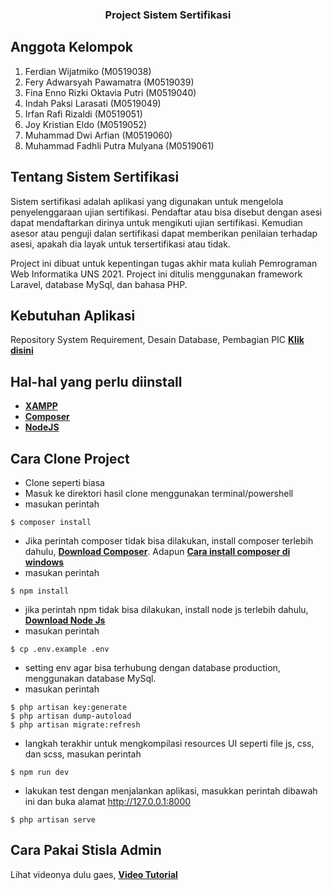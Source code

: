 <h3 align="center">Project Sistem Sertifikasi</h3>

## Anggota Kelompok

1. Ferdian Wijatmiko (M0519038)
2. Fery Adwarsyah Pawamatra (M0519039)
3. Fina Enno Rizki Oktavia Putri (M0519040)
4. Indah Paksi Larasati (M0519049)
5. Irfan Rafi Rizaldi (M0519051)
6. Joy Kristian Eldo (M0519052)
7. Muhammad Dwi Arfian (M0519060)
8. Muhammad Fadhli Putra Mulyana (M0519061)

## Tentang Sistem Sertifikasi

Sistem sertifikasi adalah aplikasi yang digunakan untuk mengelola penyelenggaraan ujian sertifikasi. Pendaftar atau bisa disebut dengan asesi dapat mendaftarkan dirinya untuk mengikuti ujian sertifikasi. Kemudian asesor atau penguji dalan sertifikasi dapat memberikan penilaian terhadap asesi, apakah dia layak untuk tersertifikasi atau tidak.

Project ini dibuat untuk kepentingan tugas akhir mata kuliah Pemrograman Web Informatika UNS 2021. Project ini ditulis menggunakan framework Laravel, database MySql, dan bahasa PHP.

## Kebutuhan Aplikasi

Repository System Requirement, Desain Database, Pembagian PIC  **[Klik disini](https://drive.google.com/drive/folders/1U91d-owUiNxtQr45g5J4R9XwKedB1s_x?usp=sharing)**

## Hal-hal yang perlu diinstall
- **[XAMPP](https://www.apachefriends.org/download.html)**
- **[Composer](https://getcomposer.org/)**
- **[NodeJS](https://nodejs.org/en/)**

## Cara Clone Project

- Clone seperti biasa
- Masuk ke direktori hasil clone menggunakan terminal/powershell
- masukan perintah 
```
$ composer install
```
- Jika perintah composer tidak bisa dilakukan, install composer terlebih dahulu, **[Download Composer](https://getcomposer.org/download/)**. Adapun **[Cara install composer di windows](https://www.codepolitan.com/tutorial-menginstall-composer-di-windows-10)**
- masukan perintah 
```
$ npm install
```
- jika perintah npm tidak bisa dilakukan, install node js terlebih dahulu, **[Download Node Js](https://nodejs.org/en/download/)**
- masukan perintah 
```
$ cp .env.example .env
```
- setting env agar bisa terhubung dengan database production, menggunakan database MySql.
- masukan perintah 
```
$ php artisan key:generate
$ php artisan dump-autoload
$ php artisan migrate:refresh
```
- langkah terakhir untuk mengkompilasi resources UI seperti file js, css, dan scss, masukan perintah
```
$ npm run dev
```
- lakukan test dengan menjalankan aplikasi, masukkan perintah dibawah ini dan buka alamat http://127.0.0.1:8000
```
$ php artisan serve
```

## Cara Pakai Stisla Admin
Lihat videonya dulu gaes, **[Video Tutorial](https://drive.google.com/file/d/1P_glaWocW578tuu9tLoqI48u7FewYh9j/view?usp=sharing)**
